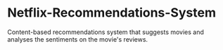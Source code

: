 # Netflix-Recommendations-System
Content-based recommendations system that suggests movies and analyses the sentiments on the movie's reviews.
